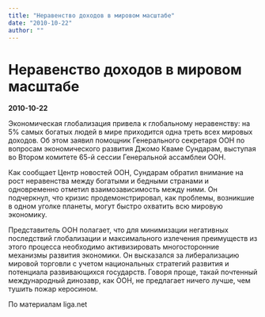 ```yaml
---
title: "Неравенство доходов в мировом масштабе"
date: "2010-10-22"
author: ""
---
```


# Неравенство доходов в мировом масштабе

**2010-10-22** 

Экономическая глобализация привела к глобальному неравенству: на 5% самых богатых людей в мире приходится одна треть всех мировых доходов. Об этом заявил помощник Генерального секретаря ООН по вопросам экономического развития Джомо Кваме Сундарам, выступая во Втором комитете 65-й сессии Генеральной ассамблеи ООН.

Как сообщает Центр новостей ООН, Сундарам обратил внимание на рост неравенства между богатыми и бедными странами и одновременно отметил взаимозависимость между ними. Он подчеркнул, что кризис продемонстрировал, как проблемы, возникшие в одном уголке планеты, могут быстро охватить всю мировую экономику.

Представитель ООН полагает, что для минимизации негативных последствий глобализации и максимального излечения преимуществ из этого процесса необходимо активизировать многосторонние механизмы развития экономики. Он высказался за либерализацию мировой торговли с учетом национальных стратегий развития и потенциала развивающихся государств. Говоря проще, такай почтенный международный динозавр, как ООН, не предлагает ничего лучше, чем тушить пожар керосином.

По материалам liga.net